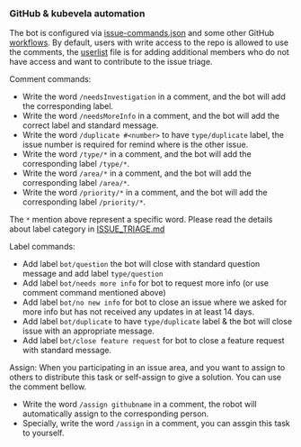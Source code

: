 ### GitHub & kubevela automation

The bot is configured via [issue-commands.json](https://github.com/oam-dev/kubevela/blob/master/.github/workflows/issue-commands.json) 
and some other GitHub [workflows](https://github.com/oam-dev/kubevela/blob/master/.github/workflows).
By default, users with write access to the repo is allowed to use the comments, 
the [userlist](https://github.com/oam-dev/kubevela/blob/master/.github/comment.userlist) 
file is for adding additional members who do not have access and want to contribute to the issue triage.

Comment commands:
* Write the word `/needsInvestigation` in a comment, and the bot will add the corresponding label.
* Write the word `/needsMoreInfo` in a comment, and the bot will add the correct label and standard message.
* Write the word `/duplicate #<number>` to have `type/duplicate` label, the issue number is required for remind where is the other issue.
* Write the word `/type/*` in a comment, and the bot will add the corresponding label `/type/*`.
* Write the word `/area/*` in a comment, and the bot will add the corresponding label `/area/*`.
* Write the word `/priority/*` in a comment, and the bot will add the corresponding label `/priority/*`.

The `*` mention above represent a specific word. Please read the details about label category in [ISSUE_TRIAGE.md](https://github.com/oam-dev/kubevela/blob/master/ISSUE_TRIAGE.md)  

Label commands:

* Add label `bot/question` the bot will close with standard question message and add label `type/question`
* Add label `bot/needs more info` for bot to request more info (or use comment command mentioned above)
* Add label `bot/no new info` for bot to close an issue where we asked for more info but has not received any updates in at least 14 days.
* Add label `bot/duplicate` to have `type/duplicate` label & the bot will close issue with an appropriate message.
* Add label `bot/close feature request` for bot to close a feature request with standard message.

Assign:
When you participating in an issue area, and you want to assign to others
to distribute this task or self-assign to give a solution. You can use the comment bellow.
* Write the word `/assign githubname` in a comment, the robot will automatically assign to the corresponding person.
* Specially, write the word `/assign` in a comment, you can assgin this task to yourself.  
